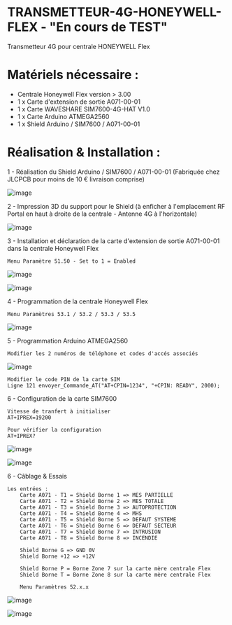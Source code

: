 # TRANSMETTEUR-4G-HONEYWELL-FLEX - "En cours de TEST"
Transmetteur 4G pour centrale HONEYWELL Flex

# Matériels nécessaire :

- Centrale Honeywell Flex version > 3.00
- 1 x Carte d'extension de sortie A071-00-01
- 1 x Carte WAVESHARE SIM7600-4G-HAT V1.0
- 1 x Carte Arduino ATMEGA2560
- 1 x Shield Arduino / SIM7600 / A071-00-01


# Réalisation & Installation :

1 - Réalisation du Shield Arduino / SIM7600 / A071-00-01 (Fabriquée chez JLCPCB pour moins de 10 € livraison comprise)

![image](https://user-images.githubusercontent.com/57842257/141687708-a3c436a0-fec5-4def-9851-39ef407e2c49.png)

2 - Impression 3D du support pour le Shield (à enficher à l'emplacement RF Portal en haut à droite de la centrale - Antenne 4G à l'horizontale)

![image](https://user-images.githubusercontent.com/57842257/141688253-6e281d73-d0ca-459d-a255-bd9a16e2dcf5.png)

3 - Installation et déclaration de la carte d'extension de sortie A071-00-01 dans la centrale Honeywell Flex

    Menu Paramètre 51.50 - Set to 1 = Enabled
    
 ![image](https://user-images.githubusercontent.com/57842257/141687645-be053fe3-7756-4b69-ae5b-1fec8430213d.png)
 
 ![image](https://user-images.githubusercontent.com/57842257/141688588-8f89a4fc-9fc9-49ec-b857-941ad92c1872.png)

4 - Programmation de la centrale Honeywell Flex

    Menu Paramètres 53.1 / 53.2 / 53.3 / 53.5

![image](https://user-images.githubusercontent.com/57842257/141687429-884b2506-db3f-4f36-8aa9-9f176770c341.png)


5 - Programmation Arduino ATMEGA2560

    Modifier les 2 numéros de téléphone et codes d'accés associés
    
![image](https://user-images.githubusercontent.com/57842257/141687988-0e79ecff-63a3-4b0c-be2e-f365b6090ea8.png)

    Modifier le code PIN de la carte SIM
    Ligne 121 envoyer_Commande_AT("AT+CPIN=1234", "+CPIN: READY", 2000);

6 - Configuration de la carte SIM7600

    Vitesse de tranfert à initialiser 
    AT+IPREX=19200

    Pour vérifier la configuration
    AT+IPREX?
    
![image](https://user-images.githubusercontent.com/57842257/141689407-980ba255-a03b-4cf3-bc65-ee843ff39316.png)


![image](https://user-images.githubusercontent.com/57842257/141689257-3392ef55-a25d-40b7-bd51-9b658ca89b49.png)



6 - Câblage & Essais

    Les entrées :
        Carte A071 - T1 = Shield Borne 1 => MES PARTIELLE
        Carte A071 - T2 = Shield Borne 2 => MES TOTALE
        Carte A071 - T3 = Shield Borne 3 => AUTOPROTECTION
        Carte A071 - T4 = Shield Borne 4 => MHS
        Carte A071 - T5 = Shield Borne 5 => DEFAUT SYSTEME
        Carte A071 - T6 = Shield Borne 6 => DEFAUT SECTEUR
        Carte A071 - T7 = Shield Borne 7 => INTRUSION
        Carte A071 - T8 = Shield Borne 8 => INCENDIE
        
        Shield Borne G => GND 0V
        Shield Borne +12 => +12V
        
        Shield Borne P = Borne Zone 7 sur la carte mère centrale Flex
        Shield Borne T = Borne Zone 8 sur la carte mère centrale Flex
        
        Menu Paramètres 52.x.x
        
 ![image](https://user-images.githubusercontent.com/57842257/141688324-756b3b22-df61-4497-862c-ab82ee2b9c91.png)
 
 ![image](https://user-images.githubusercontent.com/57842257/141688424-576c1e89-8f6b-4707-b142-981de36f6059.png)


    
    



